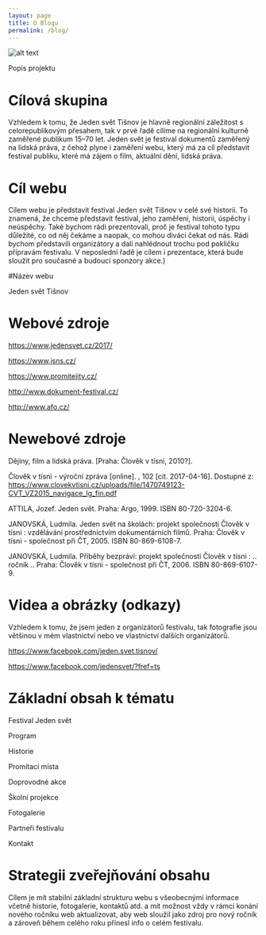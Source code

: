 ```yaml
---
layout: page
title: O Blogu
permalink: /blog/
---
```


![alt text](http://www.imgup.cz/images/2017/05/21/logo-Jeden-svet-600x337.png "Header")

Popis projektu 

# Cílová skupina 

Vzhledem k tomu, že Jeden svět Tišnov je hlavně regionální záležitost s celorepublikovým přesahem, tak v prvé řadě cílíme na regionální kulturně zaměřené publikum 15–70 let. Jeden svět je festival dokumentů zaměřený na lidská práva, z čehož plyne i zaměření webu, který má za cíl představit festival publiku, které má zájem o film, aktuální dění, lidská práva.

# Cíl webu 

Cílem webu je představit festival Jeden svět Tišnov v celé své historii. To znamená, že chceme představit festival, jeho zaměření, historii, úspěchy i neúspěchy. Také bychom rádi prezentovali, proč je festival tohoto typu důležité, co od něj čekáme a naopak, co mohou diváci čekat od nás. Rádi bychom představili organizátory a dali nahlédnout trochu pod pokličku přípravám festivalu. V neposlední řadě je cílem i prezentace, která bude sloužit pro současné a budoucí sponzory akce.) 

#Název webu 

Jeden svět Tišnov 

# Webové zdroje
                
https://www.jedensvet.cz/2017/
          

https://www.jsns.cz/
         

https://www.promitejity.cz/
      
          
http://www.dokument-festival.cz/
          

http://www.afo.cz/
        
  
# Newebové zdroje                 
    

  Dějiny, film a lidská práva. [Praha: Člověk v tísni, 2010?]. 
          
  Člověk v tísni - výroční zpráva [online]. , 102 [cit. 2017-04-16]. Dostupné z: https://www.clovekvtisni.cz/uploads/file/1470749123-CVT_VZ2015_navigace_lg_fin.pdf

                  
  ATTILA, Jozef. Jeden svět. Praha: Argo, 1999. ISBN 80-720-3204-6.
      
          
  JANOVSKÁ, Ludmila. Jeden svět na školách: projekt společnosti Člověk v tísni : vzdělávání prostřednictvím dokumentárních filmů. Praha: Člověk v tísni - společnost při ČT, 2005. ISBN 80-869-6108-7.</li>

             
  JANOVSKÁ, Ludmila. Příběhy bezpráví: projekt společnosti Člověk v tísni : .. ročník .. Praha: Člověk v tísni - společnost při ČT, 2006. ISBN 80-869-6107-9.</li>

                
# Videa a obrázky (odkazy) 
    
                
             
Vzhledem k tomu, že jsem jeden z organizátorů festivalu, tak fotografie jsou většinou v mém vlastnictví nebo ve vlastnictví dalších organizátorů.

https://www.facebook.com/jeden.svet.tisnov/
          
  
https://www.facebook.com/jedensvet/?fref=ts
          

# Základní obsah k tématu 
              
         

 Festival Jeden svět
                     

 Program
          
          
Historie
          

 Promítací místa
          
          
Doprovodné akce 

          
 Školní projekce
                     
          
Fotogalerie  

          
Partneři festivalu
                    
          
 Kontakt   
          

# Strategii zveřejňování obsahu 

 Cílem je mít stabilní základní strukturu webu s všeobecnými informace včetně historie, fotogalerie, kontaktů atd. a mít možnost vždy v rámci konání nového ročníku web aktualizovat, aby web sloužil jako zdroj pro nový ročník a zároveň během celého roku přinesl info o celém festivalu. 
    